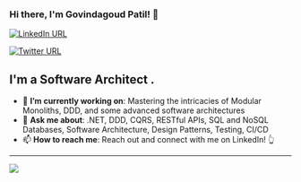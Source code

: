 ### Hi there, I'm Govindagoud Patil! 👋 <div align = 'right'>![]()</div>

[![LinkedIn URL](https://img.shields.io/badge/LinkedIn-Connect-blue?logo=linkedin&style=for-the-badge)](https://www.linkedin.com/in/govindagoud-patil/)

[![Twitter URL](https://img.shields.io/badge/Twitter-Follow-blue?logo=twitter&style=for-the-badge)](https://twitter.com/govindagoudpat6)

## **I'm a Software Architect .**

- 🎯 **I’m currently working on**: Mastering the intricacies of Modular Monoliths, DDD, and some advanced software architectures
- 💬 **Ask me about**: .NET, DDD, CQRS, RESTful APIs, SQL and NoSQL Databases, Software Architecture, Design Patterns, Testing, CI/CD
- 📫 **How to reach me**: Reach out and connect with me on LinkedIn! 👆

<hr/>

<a href="https://github.com/govindagoud-patil">
  <img src="https://github-readme-stats.vercel.app/api?username=govindagoud-patil&count_private=true&show_icons=true&hide=stars" />
</a>
